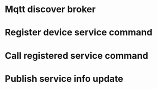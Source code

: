 # Mqtt discover broker


# Register device service command


# Call registered service command


# Publish service info update

